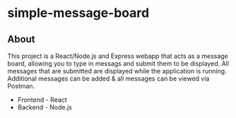 # simple-message-board

## About

This project is a React/Node.js and Express webapp that acts as a message board, allowing you to type in messags and submit them to be displayed. All messages that are submitted are displayed while the application is running. Additional messages can be added & all messages can be viewed via Postman.

* Frontend - React
* Backend - Node.js
